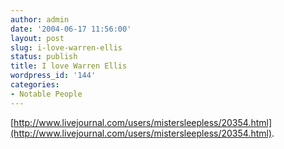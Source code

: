```yaml
---
author: admin
date: '2004-06-17 11:56:00'
layout: post
slug: i-love-warren-ellis
status: publish
title: I love Warren Ellis
wordpress_id: '144'
categories:
- Notable People
---
```


[http://www.livejournal.com/users/mistersleepless/20354.html](http://www.livejournal.com/users/mistersleepless/20354.html).
